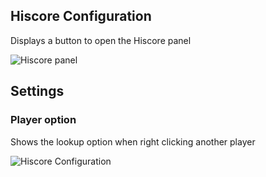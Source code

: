 ## Hiscore Configuration
Displays a button to open the Hiscore panel


![Hiscore panel](https://i.imgur.com/JYqUYov.png)
## Settings
### Player option

Shows the lookup option when right clicking another player

![Hiscore Configuration](https://i.imgur.com/RXD9Vkt.png)


